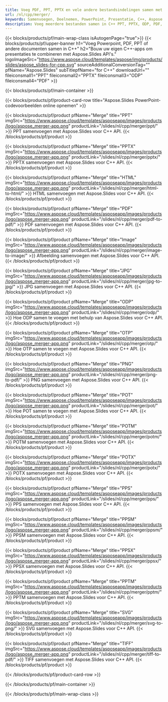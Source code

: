 ```yaml
---
title: Voeg PDF, PPT, PPTX en vele andere bestandsindelingen samen met C++
url: /nl/cpp/merger/
keywords: Samenvoegen, Deelnemen, PowerPoint, Presentatie, C++, Aspose
description: Voeg meerdere bestanden samen in C++ PPT, PPTX, ODP, PDF, PNG, JPG en nog veel meer.
---
```


{{< blocks/products/pf/main-wrap-class isAutogenPage="true">}}
{{< blocks/products/pf/upper-banner h1="Voeg Powerpoint, PDF, PPT of andere documenten samen in C++" h2="Bouw uw eigen C++-apps om presentaties te combineren met Aspose.Slides API's." logoImageSrc="https://www.aspose.cloud/templates/aspose/img/products/slides/aspose_slides-for-cpp.svg" sourceAdditionalConversionTag="" pfName="Aspose.Slides" subTitlepfName="for C++" downloadUrl="" fileiconsmall1="PPT" fileiconsmall2="PPTX" fileiconsmall3="ODP" fileiconsmall4="PDF" >}}

{{< blocks/products/pf/main-container >}}

{{< blocks/products/pf/product-card-row title="Aspose.Slides PowerPoint-codevoorbeelden online opnemen" >}}

{{< blocks/products/pf/product pfName="Merge" title="PPT" imgSrc="https://www.aspose.cloud/templates/asposeapp/images/products/logo/aspose_merger-app.png" productLink="/slides/nl/cpp/merger/ppt/" >}}
PPT samenvoegen met Aspose.Slides voor C++ API.
{{< /blocks/products/pf/product >}}

{{< blocks/products/pf/product pfName="Merge" title="PPTX" imgSrc="https://www.aspose.cloud/templates/asposeapp/images/products/logo/aspose_merger-app.png" productLink="/slides/nl/cpp/merger/pptx/" >}}
PPTX samenvoegen met Aspose.Slides voor C++ API.
{{< /blocks/products/pf/product >}}

{{< blocks/products/pf/product pfName="Merge" title="HTML" imgSrc="https://www.aspose.cloud/templates/asposeapp/images/products/logo/aspose_merger-app.png" productLink="/slides/nl/cpp/merger/html-to-html/" >}}
HTML samenvoegen met Aspose.Slides voor C++ API.
{{< /blocks/products/pf/product >}}

{{< blocks/products/pf/product pfName="Merge" title="PDF" imgSrc="https://www.aspose.cloud/templates/asposeapp/images/products/logo/aspose_merger-app.png" productLink="/slides/nl/cpp/merger/pdf-to-pdf/" >}}
PDF samenvoegen met Aspose.Slides voor C++ API.
{{< /blocks/products/pf/product >}}

{{< blocks/products/pf/product pfName="Merge" title="Image" imgSrc="https://www.aspose.cloud/templates/asposeapp/images/products/logo/aspose_merger-app.png" productLink="/slides/nl/cpp/merger/image-to-image/" >}}
Afbeelding samenvoegen met Aspose.Slides voor C++ API.
{{< /blocks/products/pf/product >}}

{{< blocks/products/pf/product pfName="Merge" title="JPG" imgSrc="https://www.aspose.cloud/templates/asposeapp/images/products/logo/aspose_merger-app.png" productLink="/slides/nl/cpp/merger/jpg-to-jpg/" >}}
JPG samenvoegen met Aspose.Slides voor C++ API.
{{< /blocks/products/pf/product >}}

{{< blocks/products/pf/product pfName="Merge" title="ODP" imgSrc="https://www.aspose.cloud/templates/asposeapp/images/products/logo/aspose_merger-app.png" productLink="/slides/nl/cpp/merger/odp/" >}}
Hoe ODP samen te voegen met behulp van Aspose.Slides voor C++ API.
{{< /blocks/products/pf/product >}}

{{< blocks/products/pf/product pfName="Merge" title="OTP" imgSrc="https://www.aspose.cloud/templates/asposeapp/images/products/logo/aspose_merger-app.png" productLink="/slides/nl/cpp/merger/otp/" >}}
Hoe OTP samen te voegen met Aspose.Slides voor C++ API.
{{< /blocks/products/pf/product >}}

{{< blocks/products/pf/product pfName="Merge" title="PNG" imgSrc="https://www.aspose.cloud/templates/asposeapp/images/products/logo/aspose_merger-app.png" productLink="/slides/nl/cpp/merger/png-to-pdf/" >}}
PNG samenvoegen met Aspose.Slides voor C++ API.
{{< /blocks/products/pf/product >}}

{{< blocks/products/pf/product pfName="Merge" title="POT" imgSrc="https://www.aspose.cloud/templates/asposeapp/images/products/logo/aspose_merger-app.png" productLink="/slides/nl/cpp/merger/pot/" >}}
Hoe POT samen te voegen met Aspose.Slides voor C++ API.
{{< /blocks/products/pf/product >}}

{{< blocks/products/pf/product pfName="Merge" title="POTM" imgSrc="https://www.aspose.cloud/templates/asposeapp/images/products/logo/aspose_merger-app.png" productLink="/slides/nl/cpp/merger/potm/" >}}
POTM samenvoegen met Aspose.Slides voor C++ API.
{{< /blocks/products/pf/product >}}

{{< blocks/products/pf/product pfName="Merge" title="POTX" imgSrc="https://www.aspose.cloud/templates/asposeapp/images/products/logo/aspose_merger-app.png" productLink="/slides/nl/cpp/merger/potx/" >}}
POTX samenvoegen met Aspose.Slides voor C++ API.
{{< /blocks/products/pf/product >}}

{{< blocks/products/pf/product pfName="Merge" title="PPS" imgSrc="https://www.aspose.cloud/templates/asposeapp/images/products/logo/aspose_merger-app.png" productLink="/slides/nl/cpp/merger/pps/" >}}
PPS samenvoegen met Aspose.Slides voor C++ API.
{{< /blocks/products/pf/product >}}

{{< blocks/products/pf/product pfName="Merge" title="PPSM" imgSrc="https://www.aspose.cloud/templates/asposeapp/images/products/logo/aspose_merger-app.png" productLink="/slides/nl/cpp/merger/ppsm/" >}}
PPSM samenvoegen met Aspose.Slides voor C++ API.
{{< /blocks/products/pf/product >}}

{{< blocks/products/pf/product pfName="Merge" title="PPSX" imgSrc="https://www.aspose.cloud/templates/asposeapp/images/products/logo/aspose_merger-app.png" productLink="/slides/nl/cpp/merger/ppsx/" >}}
PPSX samenvoegen met Aspose.Slides voor C++ API.
{{< /blocks/products/pf/product >}}

{{< blocks/products/pf/product pfName="Merge" title="PPTM" imgSrc="https://www.aspose.cloud/templates/asposeapp/images/products/logo/aspose_merger-app.png" productLink="/slides/nl/cpp/merger/pptm/" >}}
PPTM samenvoegen met Aspose.Slides voor C++ API.
{{< /blocks/products/pf/product >}}

{{< blocks/products/pf/product pfName="Merge" title="SVG" imgSrc="https://www.aspose.cloud/templates/asposeapp/images/products/logo/aspose_merger-app.png" productLink="/slides/nl/cpp/merger/svg-to-png/" >}}
SVG samenvoegen met Aspose.Slides voor C++ API.
{{< /blocks/products/pf/product >}}

{{< blocks/products/pf/product pfName="Merge" title="TIFF" imgSrc="https://www.aspose.cloud/templates/asposeapp/images/products/logo/aspose_merger-app.png" productLink="/slides/nl/cpp/merger/tiff-to-pdf/" >}}
TIFF samenvoegen met Aspose.Slides voor C++ API.
{{< /blocks/products/pf/product >}}


{{< /blocks/products/pf/product-card-row >}}

{{< /blocks/products/pf/main-container >}}
    
{{< /blocks/products/pf/main-wrap-class >}}